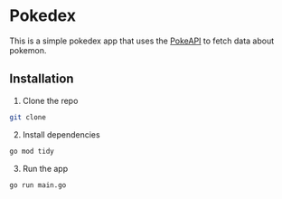 # Pokedex

This is a simple pokedex app that uses the [PokeAPI](https://pokeapi.co/) to fetch data about pokemon.

## Installation

1. Clone the repo

```sh
git clone
```

2. Install dependencies

```sh
go mod tidy
```

3. Run the app

```sh
go run main.go
```

